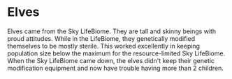 # Elves

Elves came from the Sky LifeBiome.
They are tall and skinny beings with proud attitudes. 
While in the LifeBiome, they genetically modified themselves to be mostly sterile. 
This worked excellently in keeping population size below the maximum for the resource-limited Sky LifeBiome.
When the Sky LifeBiome came down, the elves didn't keep their genetic modification equipment and now have trouble having more than 2 children.
